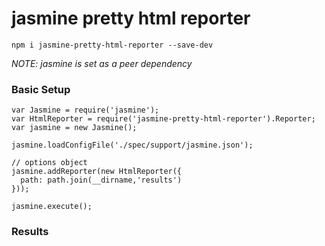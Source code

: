 # jasmine pretty html reporter

```
npm i jasmine-pretty-html-reporter --save-dev
```
_NOTE: jasmine is set as a peer dependency_


### Basic Setup

```
var Jasmine = require('jasmine');
var HtmlReporter = require('jasmine-pretty-html-reporter').Reporter;
var jasmine = new Jasmine();

jasmine.loadConfigFile('./spec/support/jasmine.json');

// options object
jasmine.addReporter(new HtmlReporter({
  path: path.join(__dirname,'results')
}));

jasmine.execute();
```

### Results